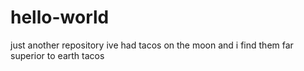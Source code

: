 # hello-world
just another repository
ive had tacos on the moon and i find them far superior to earth tacos
